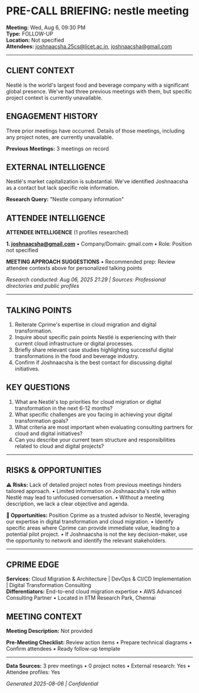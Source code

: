 # PRE-CALL BRIEFING: nestle meeting

**Meeting:** Wed, Aug 6, 09:30 PM  
**Type:** FOLLOW-UP  
**Location:** Not specified  
**Attendees:** joshnaacsha.25cs@licet.ac.in, joshnaacsha@gmail.com

---

## CLIENT CONTEXT
Nestlé is the world's largest food and beverage company with a significant global presence. We've had three previous meetings with them, but specific project context is currently unavailable.

## ENGAGEMENT HISTORY
Three prior meetings have occurred. Details of those meetings, including any project notes, are currently unavailable.

**Previous Meetings:** 3 meetings on record



## EXTERNAL INTELLIGENCE
Nestlé's market capitalization is substantial. We've identified Joshnaacsha as a contact but lack specific role information.

**Research Query:** "Nestle company information"


## ATTENDEE INTELLIGENCE
**ATTENDEE INTELLIGENCE** (1 profiles researched)

**1. joshnaacsha@gmail.com**
• Company/Domain: gmail.com
• Role: Position not specified

**MEETING APPROACH SUGGESTIONS**
• Recommended prep: Review attendee contexts above for personalized talking points

*Research conducted: Aug 06, 2025 21:29 | Sources: Professional directories and public profiles*

---

## TALKING POINTS
1. Reiterate Cprime's expertise in cloud migration and digital transformation.
2. Inquire about specific pain points Nestlé is experiencing with their current cloud infrastructure or digital processes.
3. Briefly share relevant case studies highlighting successful digital transformations in the food and beverage industry.
4. Confirm if Joshnaacsha is the best contact for discussing digital initiatives.

## KEY QUESTIONS
1. What are Nestlé's top priorities for cloud migration or digital transformation in the next 6-12 months?
2. What specific challenges are you facing in achieving your digital transformation goals?
3. What criteria are most important when evaluating consulting partners for cloud and digital initiatives?
4. Can you describe your current team structure and responsibilities related to cloud and digital projects?

---

## RISKS & OPPORTUNITIES

**⚠️ Risks:** Lack of detailed project notes from previous meetings hinders tailored approach. • Limited information on Joshnaacsha's role within Nestlé may lead to unfocused conversation. • Without a meeting description, we lack a clear objective and agenda.

**🚀 Opportunities:** Position Cprime as a trusted advisor to Nestlé, leveraging our expertise in digital transformation and cloud migration. • Identify specific areas where Cprime can provide immediate value, leading to a potential pilot project. • If Joshnaacsha is not the key decision-maker, use the opportunity to network and identify the relevant stakeholders.

---

## CPRIME EDGE
**Services:** Cloud Migration & Architecture | DevOps & CI/CD Implementation | Digital Transformation Consulting  
**Differentiators:** End-to-end cloud migration expertise • AWS Advanced Consulting Partner • Located in IITM Research Park, Chennai

## MEETING CONTEXT
**Meeting Description:** Not provided

**Pre-Meeting Checklist:** Review action items • Prepare technical diagrams • Confirm attendees • Ready follow-up template

---

**Data Sources:** 3 prev meetings • 0 project notes • External research: Yes • Attendee profiles: Yes

*Generated 2025-08-06 | Confidential*